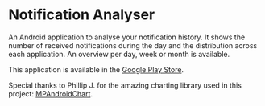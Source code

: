 Notification Analyser
=====================

An Android application to analyse your notification history. It shows the number of received notifications during the day and the distribution across each application. An overview per day, week or month is available.

This application is available in the [Google Play Store](https://play.google.com/store/apps/details?id=com.tierep.notificationanalyser).

Special thanks to Phillip J. for the amazing charting library used in this project: [MPAndroidChart](https://github.com/PhilJay/MPAndroidChart).
